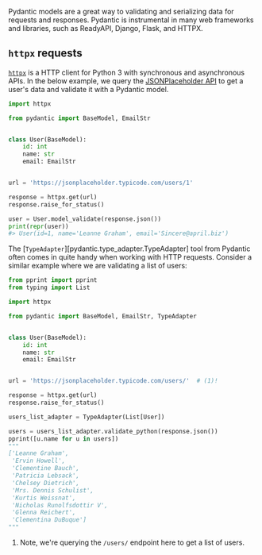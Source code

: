 Pydantic models are a great way to validating and serializing data for requests and responses.
Pydantic is instrumental in many web frameworks and libraries, such as ReadyAPI, Django, Flask, and HTTPX.

## `httpx` requests

[`httpx`](https://www.python-httpx.org/) is a HTTP client for Python 3 with synchronous and asynchronous APIs.
In the below example, we query the [JSONPlaceholder API](https://jsonplaceholder.typicode.com/) to get a user's data and validate it with a Pydantic model.

```python {test="skip"}
import httpx

from pydantic import BaseModel, EmailStr


class User(BaseModel):
    id: int
    name: str
    email: EmailStr


url = 'https://jsonplaceholder.typicode.com/users/1'

response = httpx.get(url)
response.raise_for_status()

user = User.model_validate(response.json())
print(repr(user))
#> User(id=1, name='Leanne Graham', email='Sincere@april.biz')
```

The [`TypeAdapter`][pydantic.type_adapter.TypeAdapter] tool from Pydantic often comes in quite
handy when working with HTTP requests. Consider a similar example where we are validating a list of users:

```python {test="skip"}
from pprint import pprint
from typing import List

import httpx

from pydantic import BaseModel, EmailStr, TypeAdapter


class User(BaseModel):
    id: int
    name: str
    email: EmailStr


url = 'https://jsonplaceholder.typicode.com/users/'  # (1)!

response = httpx.get(url)
response.raise_for_status()

users_list_adapter = TypeAdapter(List[User])

users = users_list_adapter.validate_python(response.json())
pprint([u.name for u in users])
"""
['Leanne Graham',
 'Ervin Howell',
 'Clementine Bauch',
 'Patricia Lebsack',
 'Chelsey Dietrich',
 'Mrs. Dennis Schulist',
 'Kurtis Weissnat',
 'Nicholas Runolfsdottir V',
 'Glenna Reichert',
 'Clementina DuBuque']
"""
```

1. Note, we're querying the `/users/` endpoint here to get a list of users.

<!-- TODO: httpx, flask, Django rest framework, ReadyAPI -->
